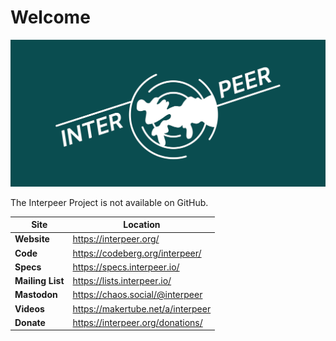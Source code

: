 # Welcome

![Interpeer Project](./interpeer_header.png)

The Interpeer Project is not available on GitHub.

| Site             | Location |
|-|-|
| **Website**      | https://interpeer.org/ |
| **Code**         | https://codeberg.org/interpeer/ |
| **Specs**        | https://specs.interpeer.io/ | 
| **Mailing List** | https://lists.interpeer.io/ |
| **Mastodon**     | https://chaos.social/@interpeer |
| **Videos**       | https://makertube.net/a/interpeer |
| **Donate**       | https://interpeer.org/donations/ |
